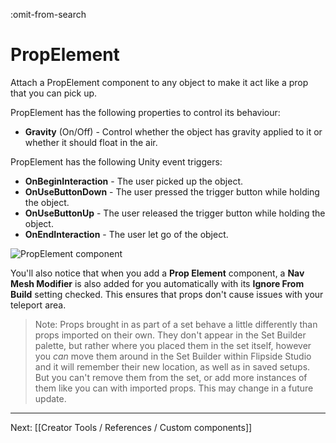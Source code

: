 :omit-from-search

# PropElement

Attach a PropElement component to any object to make it act like a prop that you can pick up.

PropElement has the following properties to control its behaviour:

* **Gravity** (On/Off) - Control whether the object has gravity applied to it or whether it should float in the air.

PropElement has the following Unity event triggers:

* **OnBeginInteraction** - The user picked up the object.
* **OnUseButtonDown** - The user pressed the trigger button while holding the object.
* **OnUseButtonUp** - The user released the trigger button while holding the object.
* **OnEndInteraction** - The user let go of the object.

![PropElement component](https://www.flipsidexr.com/files/docs/screenshots/prop-elements.png)

You'll also notice that when you add a **Prop Element** component, a **Nav Mesh Modifier** is also
added for you automatically with its **Ignore From Build** setting checked. This ensures that props
don't cause issues with your teleport area.

> Note: Props brought in as part of a set behave a little differently than props imported on their own.
> They don't appear in the Set Builder palette, but rather where you placed them in the set itself,
> however you _can_ move them around in the Set Builder within Flipside Studio and it will remember their
> new location, as well as in saved setups. But you can't remove them from the set, or add more instances
> of them like you can with imported props. This may change in a future update.

---

Next: [[Creator Tools / References / Custom components]]
